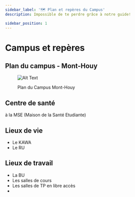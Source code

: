 ```yaml
---
sidebar_label: '🗺️ Plan et repères du Campus'
description: Impossible de te perdre grâce à notre guide!

sidebar_position: 1
---
```



# Campus et repères

## Plan du campus - Mont-Houy
<figure>

![Alt Text](/img/insa/plan-du-campus.png)
<figcaption>Plan du Campus Mont-Houy</figcaption>
</figure>

## Centre de santé
à la MSE (Maison de la Santé Etudiante)

## Lieux de vie
- Le KAWA
- Le RU




## Lieux de travail
- La BU
- Les salles de cours
- Les salles de TP en libre accès
- 
